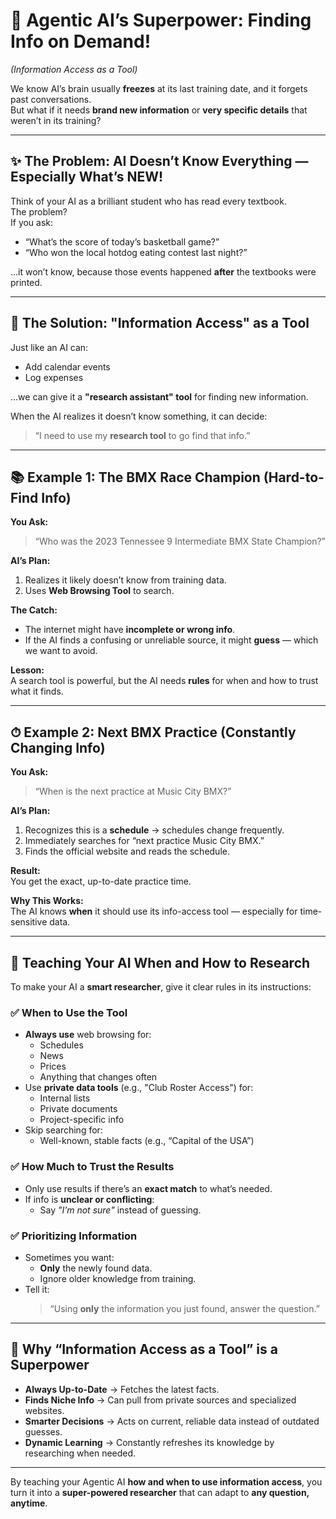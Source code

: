 # 🧠 Agentic AI’s Superpower: Finding Info on Demand!
*(Information Access as a Tool)*

We know AI’s brain usually **freezes** at its last training date, and it forgets past conversations.  
But what if it needs **brand new information** or **very specific details** that weren’t in its training?

---

## ✨ The Problem: AI Doesn’t Know Everything — Especially What’s NEW!
Think of your AI as a brilliant student who has read every textbook.  
The problem?  
If you ask:
- “What’s the score of today’s basketball game?”
- “Who won the local hotdog eating contest last night?”

…it won’t know, because those events happened **after** the textbooks were printed.

---

## 🚀 The Solution: "Information Access" as a Tool
Just like an AI can:
- Add calendar events
- Log expenses

…we can give it a **"research assistant" tool** for finding new information.

When the AI realizes it doesn’t know something, it can decide:  
> “I need to use my **research tool** to go find that info.”

---

## 📚 Example 1: The BMX Race Champion (Hard-to-Find Info)
**You Ask:**  
> “Who was the 2023 Tennessee 9 Intermediate BMX State Champion?”

**AI’s Plan:**
1. Realizes it likely doesn’t know from training data.  
2. Uses **Web Browsing Tool** to search.  

**The Catch:**  
- The internet might have **incomplete or wrong info**.  
- If the AI finds a confusing or unreliable source, it might **guess** — which we want to avoid.

**Lesson:**  
A search tool is powerful, but the AI needs **rules** for when and how to trust what it finds.

---

## ⏱ Example 2: Next BMX Practice (Constantly Changing Info)
**You Ask:**  
> “When is the next practice at Music City BMX?”

**AI’s Plan:**
1. Recognizes this is a **schedule** → schedules change frequently.  
2. Immediately searches for “next practice Music City BMX.”  
3. Finds the official website and reads the schedule.

**Result:**  
You get the exact, up-to-date practice time.

**Why This Works:**  
The AI knows **when** it should use its info-access tool — especially for time-sensitive data.

---

## 📝 Teaching Your AI When and How to Research
To make your AI a **smart researcher**, give it clear rules in its instructions:

### ✅ When to Use the Tool
- **Always use** web browsing for:
  - Schedules
  - News
  - Prices
  - Anything that changes often
- Use **private data tools** (e.g., "Club Roster Access") for:
  - Internal lists
  - Private documents
  - Project-specific info
- Skip searching for:
  - Well-known, stable facts (e.g., “Capital of the USA”)

### ✅ How Much to Trust the Results
- Only use results if there’s an **exact match** to what’s needed.
- If info is **unclear or conflicting**:
  - Say *"I’m not sure"* instead of guessing.

### ✅ Prioritizing Information
- Sometimes you want:
  - **Only** the newly found data.
  - Ignore older knowledge from training.
- Tell it:  
  > “Using **only** the information you just found, answer the question.”

---

## 🚀 Why “Information Access as a Tool” is a Superpower
- **Always Up-to-Date** → Fetches the latest facts.
- **Finds Niche Info** → Can pull from private sources and specialized websites.
- **Smarter Decisions** → Acts on current, reliable data instead of outdated guesses.
- **Dynamic Learning** → Constantly refreshes its knowledge by researching when needed.

---

By teaching your Agentic AI **how and when to use information access**, you turn it into a **super-powered researcher** that can adapt to **any question, anytime**.
